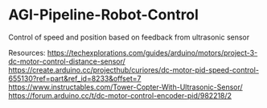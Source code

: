 # AGI-Pipeline-Robot-Control
Control of speed and position based on feedback from ultrasonic sensor

Resources: https://techexplorations.com/guides/arduino/motors/project-3-dc-motor-control-distance-sensor/
           https://create.arduino.cc/projecthub/curiores/dc-motor-pid-speed-control-655130?ref=part&ref_id=8233&offset=7
           https://www.instructables.com/Tower-Copter-With-Ultrasonic-Sensor/
           https://forum.arduino.cc/t/dc-motor-control-encoder-pid/982218/2
